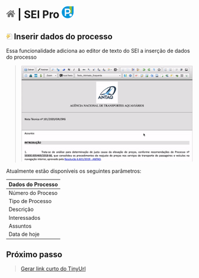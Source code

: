 # [![Home](../img/home.png)](../) |  SEI Pro ![Icone](../img/icon-32.png)

## ![SEI Pro Dados do Processo](/img/icon-dadosprocesso.png) Inserir dados do processo

Essa funcionalidade adiciona ao editor de texto do SEI a inserção de dados do processo

> ![Tela Dados do Processo](../img/tela-dadosprocesso.gif) 

Atualmente estão disponíveis os seguintes parâmetros: 

|  Dados do Processo  |
| ------------------- | 
|  Número do Proceso |
|  Tipo de Processo |
|  Descrição |
|  Interessados |
|  Assuntos |
|  Data de hoje |

## Próximo passo

> [Gerar link curto do TinyUrl](./pages/LINKCURTO.md)
